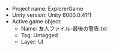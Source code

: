 <!-- UNITY CODE ASSIST INSTRUCTIONS START -->
- Project name: ExplorerGame
- Unity version: Unity 6000.0.41f1
- Active game object:
  - Name: 友人ファイル-最後の警告.txt
  - Tag: Untagged
  - Layer: UI
<!-- UNITY CODE ASSIST INSTRUCTIONS END -->